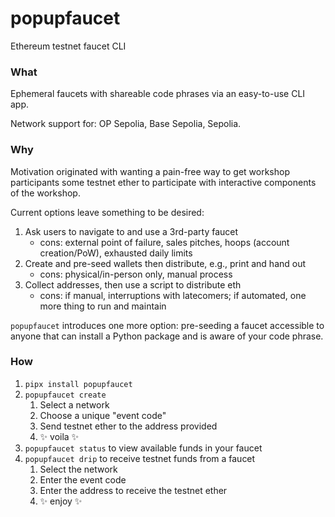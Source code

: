 # popupfaucet

Ethereum testnet faucet CLI

### What

Ephemeral faucets with shareable code phrases via an easy-to-use CLI app.

Network support for: OP Sepolia, Base Sepolia, Sepolia.

### Why

Motivation originated with wanting a pain-free way to get workshop participants some testnet ether to participate with interactive components of the workshop.

Current options leave something to be desired:

1. Ask users to navigate to and use a 3rd-party faucet
    - cons: external point of failure, sales pitches, hoops (account creation/PoW), exhausted daily limits
2. Create and pre-seed wallets then distribute, e.g., print and hand out
    - cons: physical/in-person only, manual process
3. Collect addresses, then use a script to distribute eth
    - cons: if manual, interruptions with latecomers; if automated, one more thing to run and maintain

`popupfaucet` introduces one more option: pre-seeding a faucet accessible to anyone that can install a Python package and is aware of your code phrase.

### How

1. `pipx install popupfaucet`
1. `popupfaucet create`
    1. Select a network
    1. Choose a unique "event code"
    1. Send testnet ether to the address provided
    1. ✨ voila ✨
1. `popupfaucet status` to view available funds in your faucet
1. `popupfaucet drip` to receive testnet funds from a faucet
    1. Select the network
    1. Enter the event code
    1. Enter the address to receive the testnet ether
    1. ✨ enjoy ✨
